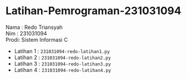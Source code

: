 # Latihan-Pemrograman-231031094
<div> Nama : Redo Triansyah</div>
<div> Nim  : 231031094</div>
<div> Prodi: Sistem Informasi C</div>

* Latihan 1 : `231031094-redo-latihan1.py`
* Latihan 2 : `231031094-redo-latihan2.py`
* Latihan 3 : `231031094-redo-latihan3.py`
* Latihan 4 : `231031094-redo-latihan4.py`
